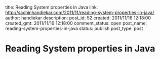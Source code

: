 title: Reading System properties in Java
link: http://sachinhandiekar.com/2011/11/reading-system-properties-in-java/
author: handiekar
description: 
post_id: 52
created: 2011/11/16 12:18:00
created_gmt: 2011/11/16 12:18:00
comment_status: open
post_name: reading-system-properties-in-java
status: publish
post_type: post

# Reading System properties in Java

